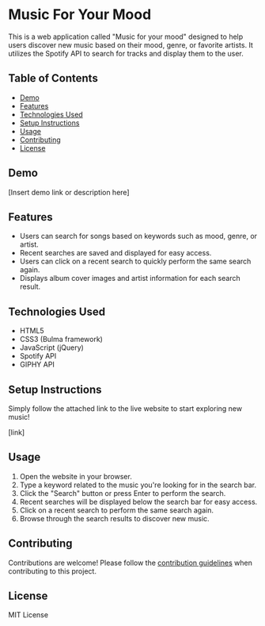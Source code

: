 # Music For Your Mood

This is a web application called "Music for your mood" designed to help users discover new music based on their mood, genre, or favorite artists. It utilizes the Spotify API to search for tracks and display them to the user.

## Table of Contents
- [Demo](#demo)
- [Features](#features)
- [Technologies Used](#technologies-used)
- [Setup Instructions](#setup-instructions)
- [Usage](#usage)
- [Contributing](#contributing)
- [License](#license)

## Demo

[Insert demo link or description here]

## Features

- Users can search for songs based on keywords such as mood, genre, or artist.
- Recent searches are saved and displayed for easy access.
- Users can click on a recent search to quickly perform the same search again.
- Displays album cover images and artist information for each search result.

## Technologies Used

- HTML5
- CSS3 (Bulma framework)
- JavaScript (jQuery)
- Spotify API
- GIPHY API

## Setup Instructions

Simply follow the attached link to the live website to start exploring new music!

[link]

## Usage

1. Open the website in your browser.
2. Type a keyword related to the music you're looking for in the search bar.
3. Click the "Search" button or press Enter to perform the search.
4. Recent searches will be displayed below the search bar for easy access.
5. Click on a recent search to perform the same search again.
6. Browse through the search results to discover new music.

## Contributing

Contributions are welcome! Please follow the [contribution guidelines](CONTRIBUTING.md) when contributing to this project.

## License

MIT License

